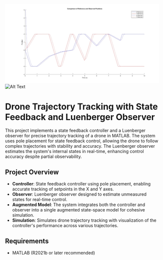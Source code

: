 ![Alt Text](random_tracking.jpg)
![Alt Text](tracking.jpg)



# Drone Trajectory Tracking with State Feedback and Luenberger Observer

This project implements a state feedback controller and a Luenberger observer for precise trajectory tracking of a drone in MATLAB. The system uses pole placement for state feedback control, allowing the drone to follow complex trajectories with stability and accuracy. The Luenberger observer estimates the system's internal states in real-time, enhancing control accuracy despite partial observability.

## Project Overview

- **Controller**: State feedback controller using pole placement, enabling accurate tracking of setpoints in the X and Y axes.
- **Observer**: Luenberger observer designed to estimate unmeasured states for real-time control.
- **Augmented Model**: The system integrates both the controller and observer into a single augmented state-space model for cohesive simulation.
- **Simulation**: Simulates drone trajectory tracking with visualization of the controller's performance across various trajectories.

## Requirements

- MATLAB (R2021b or later recommended)

